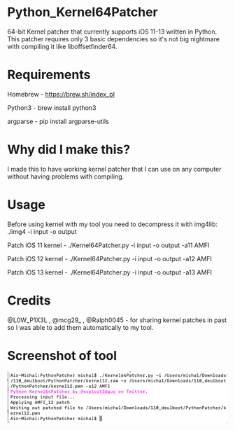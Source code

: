 # Python_Kernel64Patcher
64-bit Kernel patcher that currently supports iOS 11-13 written in Python. This patcher requires only 3 basic dependencies so it's not big nightmare with compiling it like liboffsetfinder64.
# Requirements

Homebrew - https://brew.sh/index_pl

Python3 - brew install python3

argparse - pip install argparse-utils

# Why did I make this?
I made this to have working kernel patcher that I can use on any computer without having problems with compiling.
# Usage
Before using kernel with my tool you need to decompress it with img4lib: ./img4 -i input -o output

Patch iOS 11 kernel - ./Kernel64Patcher.py -i input -o output -a11 AMFI

Patch iOS 12 kernel - ./Kernel64Patcher.py -i input -o output -a12 AMFI

Patch iOS 13 kernel - ./Kernel64Patcher.py -i input -o output -a13 AMFI

# Credits
@L0W_P1X3L , @mcg29_ , @Ralph0045 - for sharing kernel patches in past so I was able to add them automatically to my tool.

# Screenshot of tool
![](photo.png)

